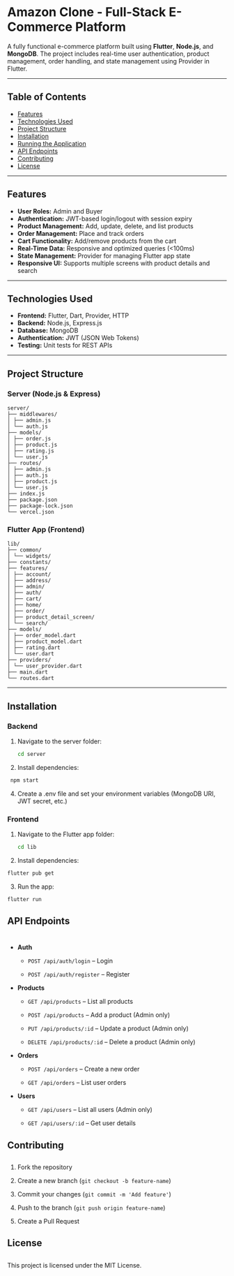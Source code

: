 # Amazon Clone - Full-Stack E-Commerce Platform

A fully functional e-commerce platform built using **Flutter**, **Node.js**, and **MongoDB**. The project includes real-time user authentication, product management, order handling, and state management using Provider in Flutter.  

---

## Table of Contents

- [Features](#features)
- [Technologies Used](#technologies-used)
- [Project Structure](#project-structure)
- [Installation](#installation)
- [Running the Application](#running-the-application)
- [API Endpoints](#api-endpoints)
- [Contributing](#contributing)
- [License](#license)

---

## Features

- **User Roles:** Admin and Buyer
- **Authentication:** JWT-based login/logout with session expiry
- **Product Management:** Add, update, delete, and list products
- **Order Management:** Place and track orders
- **Cart Functionality:** Add/remove products from the cart
- **Real-Time Data:** Responsive and optimized queries (<100ms)
- **State Management:** Provider for managing Flutter app state
- **Responsive UI:** Supports multiple screens with product details and search

---

## Technologies Used

- **Frontend:** Flutter, Dart, Provider, HTTP
- **Backend:** Node.js, Express.js
- **Database:** MongoDB
- **Authentication:** JWT (JSON Web Tokens)
- **Testing:** Unit tests for REST APIs

---

## Project Structure

### Server (Node.js & Express)

```text
server/
├── middlewares/
│ ├── admin.js
│ └── auth.js
├── models/
│ ├── order.js
│ ├── product.js
│ ├── rating.js
│ └── user.js
├── routes/
│ ├── admin.js
│ ├── auth.js
│ ├── product.js
│ └── user.js
├── index.js
├── package.json
├── package-lock.json
└── vercel.json
```
        

### Flutter App (Frontend)

```text
lib/
├── common/
│ └── widgets/
├── constants/
├── features/
│ ├── account/
│ ├── address/
│ ├── admin/
│ ├── auth/
│ ├── cart/
│ ├── home/
│ ├── order/
│ ├── product_detail_screen/
│ └── search/
├── models/
│ ├── order_model.dart
│ ├── product_model.dart
│ ├── rating.dart
│ └── user.dart
├── providers/
│ └── user_provider.dart
├── main.dart
└── routes.dart
```


---

## Installation

### Backend

1. Navigate to the server folder:
   ```bash
   cd server
   ```
2. Install dependencies:
  ```bash
   npm start
   ```
4. Create a .env file and set your environment variables (MongoDB URI, JWT secret, etc.)

### Frontend

1. Navigate to the Flutter app folder:
   ```bash
   cd lib
   ```

2. Install dependencies:
 ```bash
flutter pub get
```
3. Run the app:
```bash
flutter run
```

## API Endpoints

# 

*   **Auth**
    
    *   `POST /api/auth/login` – Login
        
    *   `POST /api/auth/register` – Register
        
*   **Products**
    
    *   `GET /api/products` – List all products
        
    *   `POST /api/products` – Add a product (Admin only)
        
    *   `PUT /api/products/:id` – Update a product (Admin only)
        
    *   `DELETE /api/products/:id` – Delete a product (Admin only)
        
*   **Orders**
    
    *   `POST /api/orders` – Create a new order
        
    *   `GET /api/orders` – List user orders
        
*   **Users**
    
    *   `GET /api/users` – List all users (Admin only)
        
    *   `GET /api/users/:id` – Get user details
## Contributing

## 

1.  Fork the repository
    
2.  Create a new branch (`git checkout -b feature-name`)
    
3.  Commit your changes (`git commit -m 'Add feature'`)
    
4.  Push to the branch (`git push origin feature-name`)
    
5.  Create a Pull Request
## License

## 

This project is licensed under the MIT License.

